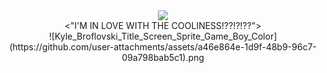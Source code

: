 <div align="center"><img src="https://tenor.com/en-GB/view/south-park-cartman-eric-cartman-kyle-broflovski-south-park-kyle-gif-13323998456041315699.gif"</div> 

<div align="center"><"I'M IN LOVE WITH THE COOLINESS!??!?!??"></div>
<div align="center"<img src=>![Kyle_Broflovski_Title_Screen_Sprite_Game_Boy_Color](https://github.com/user-attachments/assets/a46e864e-1d9f-48b9-96c7-09a798bab5c1).png</div>

